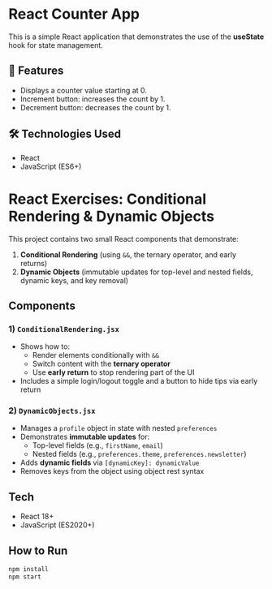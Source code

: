 # React Counter App

This is a simple React application that demonstrates the use of the **useState** hook for state management.

## 🚀 Features
- Displays a counter value starting at 0.
- Increment button: increases the count by 1.
- Decrement button: decreases the count by 1.

## 🛠️ Technologies Used
- React
- JavaScript (ES6+)

# React Exercises: Conditional Rendering & Dynamic Objects

This project contains two small React components that demonstrate:
1) **Conditional Rendering** (using `&&`, the ternary operator, and early returns)
2) **Dynamic Objects** (immutable updates for top-level and nested fields, dynamic keys, and key removal)

## Components

### 1) `ConditionalRendering.jsx`
- Shows how to:
  - Render elements conditionally with `&&`
  - Switch content with the **ternary operator**
  - Use **early return** to stop rendering part of the UI
- Includes a simple login/logout toggle and a button to hide tips via early return

### 2) `DynamicObjects.jsx`
- Manages a `profile` object in state with nested `preferences`
- Demonstrates **immutable updates** for:
  - Top-level fields (e.g., `firstName`, `email`)
  - Nested fields (e.g., `preferences.theme`, `preferences.newsletter`)
- Adds **dynamic fields** via `[dynamicKey]: dynamicValue`
- Removes keys from the object using object rest syntax

## Tech
- React 18+
- JavaScript (ES2020+)

## How to Run
```bash
npm install
npm start
